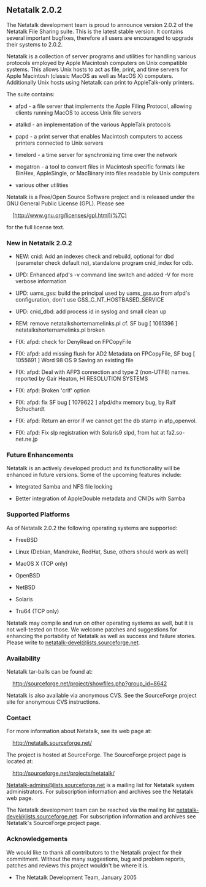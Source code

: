 ## Netatalk 2.0.2

The Netatalk development team is proud to announce version 2.0.2 of the
Netatalk File Sharing suite. This is the latest stable version. It
contains several important bugfixes, therefore all users are encouraged
to upgrade their systems to 2.0.2.

Netatalk is a collection of server programs and utilities for handling
various protocols employed by Apple Macintosh computers on Unix
compatible systems. This allows Unix hosts to act as file, print, and
time servers for Apple Macintosh (classic MacOS as well as MacOS X)
computers. Additionally Unix hosts using Netatalk can print to
AppleTalk-only printers.

The suite contains:

- afpd - a file server that implements the Apple Filing Protocol,
  allowing clients running MacOS to access Unix file servers

- atalkd - an implementation of the various AppleTalk protocols

- papd - a print server that enables Macintosh computers to access
  printers connected to Unix servers

- timelord - a time server for synchronizing time over the network

- megatron - a tool to convert files in Macintosh specific formats like
  BinHex, AppleSingle, or MacBinary into files readable by Unix
  computers

- various other utilities

Netatalk is a Free/Open Source Software project and is released under
the GNU General Public License (GPL). Please see

    [http://www.gnu.org/licenses/gpl.html](%7C)

for the full license text.

### New in Netatalk 2.0.2

- NEW: cnid: Add an indexes check and rebuild, optional for dbd
  (parameter check default no), standalone program cnid_index for cdb.

- UPD: Enhanced afpd's -v command line switch and added -V for more
  verbose information

- UPD: uams_gss: build the principal used by uams_gss.so from afpd's
  configuration, don't use GSS_C_NT_HOSTBASED_SERVICE

- UPD: cnid_dbd: add process id in syslog and small clean up

- REM: remove netatalkshorternamelinks.pl cf. SF bug \[ 1061396 \]
  netatalkshorternamelinks.pl broken

- FIX: afpd: check for DenyRead on FPCopyFile

- FIX: afpd: add missing flush for AD2 Metadata on FPCopyFile, SF bug \[
  1055691 \] Word 98 OS 9 Saving an existing file

- FIX: afpd: Deal with AFP3 connection and type 2 (non-UTF8) names.
  reported by Gair Heaton, HI RESOLUTION SYSTEMS

- FIX: afpd: Broken 'crlf' option

- FIX: afpd: fix SF bug \[ 1079622 \] afpd/dhx memory bug, by Ralf
  Schuchardt

- FIX: afpd: Return an error if we cannot get the db stamp in
  afp_openvol.

- FIX: afpd: Fix slp registration with Solaris9 slpd, from hat at
  fa2.so-net.ne.jp

### Future Enhancements

Netatalk is an actively developed product and its functionality will be
enhanced in future versions. Some of the upcoming features include:

- Integrated Samba and NFS file locking

- Better integration of AppleDouble metadata and CNIDs with Samba


### Supported Platforms

As of Netatalk 2.0.2 the following operating systems are supported:

- FreeBSD

- Linux (Debian, Mandrake, RedHat, Suse, others should work as well)

- MacOS X (TCP only)

- OpenBSD

- NetBSD

- Solaris

- Tru64 (TCP only)

Netatalk may compile and run on other operating systems as well, but it
is not well-tested on those. We welcome patches and suggestions for
enhancing the portability of Netatalk as well as success and failure
stories. Please write to netatalk-devel@lists.sourceforge.net.


### Availability

Netatalk tar-balls can be found at:

    <http://sourceforge.net/project/showfiles.php?group_id=8642>

Netatalk is also available via anonymous CVS. See the SourceForge
project site for anonymous CVS instructions.


### Contact

For more information about Netatalk, see its web page at:

    <http://netatalk.sourceforge.net/>

The project is hosted at SourceForge. The SourceForge project page is
located at:

    <http://sourceforge.net/projects/netatalk/>

Netatalk-admins@lists.sourceforge.net is a mailing list for Netatalk
system administrators. For subscription information and archives see the
Netatalk web page.

The Netatalk development team can be reached via the mailing list
netatalk-devel@lists.sourceforge.net. For subscription information and
archives see Netatalk's SourceForge project page.


### Acknowledgements

We would like to thank all contributors to the Netatalk project for
their commitment. Without the many suggestions, bug and problem reports,
patches and reviews this project wouldn't be where it is.

- The Netatalk Development Team, January 2005
